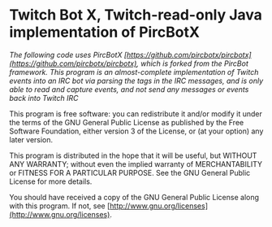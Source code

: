 # Twitch Bot X, Twitch-read-only Java implementation of PircBotX

*The following code uses PircBotX [https://github.com/pircbotx/pircbotx](https://github.com/pircbotx/pircbotx), which is forked from the PircBot framework. This program is an almost-complete implementation of Twitch events into an IRC bot via parsing the tags in the IRC messages, and is only able to read and capture events, and not send any messages or events back into Twitch IRC*

This program is free software: you can redistribute it and/or modify it under the terms of the GNU General Public License as published by the Free Software Foundation, either version 3 of the License, or (at your option) any later version.

This program is distributed in the hope that it will be useful, but WITHOUT ANY WARRANTY; without even the implied warranty of MERCHANTABILITY or FITNESS FOR A PARTICULAR PURPOSE. See the GNU General Public License for more details.

You should have received a copy of the GNU General Public License along with this program. If not, see [http://www.gnu.org/licenses](http://www.gnu.org/licenses).